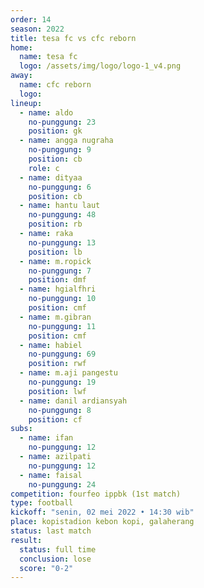 ```yaml
---
order: 14
season: 2022
title: tesa fc vs cfc reborn
home:
  name: tesa fc
  logo: /assets/img/logo/logo-1_v4.png
away:
  name: cfc reborn
  logo:
lineup:
  - name: aldo
    no-punggung: 23
    position: gk
  - name: angga nugraha
    no-punggung: 9
    position: cb
    role: c
  - name: dityaa
    no-punggung: 6
    position: cb
  - name: hantu laut
    no-punggung: 48
    position: rb
  - name: raka
    no-punggung: 13
    position: lb
  - name: m.ropick
    no-punggung: 7
    position: dmf
  - name: hgialfhri
    no-punggung: 10
    position: cmf
  - name: m.gibran
    no-punggung: 11
    position: cmf
  - name: habiel
    no-punggung: 69
    position: rwf
  - name: m.aji pangestu
    no-punggung: 19
    position: lwf
  - name: danil ardiansyah
    no-punggung: 8
    position: cf
subs:
  - name: ifan
    no-punggung: 12
  - name: azilpati
    no-punggung: 12 
  - name: faisal
    no-punggung: 24
competition: fourfeo ippbk (1st match)
type: football
kickoff: "senin, 02 mei 2022 • 14:30 wib"
place: kopistadion kebon kopi, galaherang
status: last match
result:
  status: full time
  conclusion: lose
  score: "0-2"
---
```

